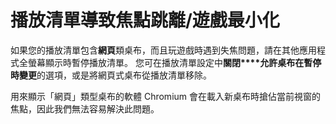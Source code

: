 # 播放清單導致焦點跳離/遊戲最小化

如果您的播放清單包含**網頁**類桌布，而且玩遊戲時遇到失焦問題，請在其他應用程式全螢幕顯示時暫停播放清單。 您可在播放清單設定中**關閉****允許桌布在暫停時變更**的選項，或是將網頁式桌布從播放清單移除。

用來顯示「網頁」類型桌布的軟體 Chromium 會在載入新桌布時搶佔當前視窗的焦點，因此我們無法容易解決此問題。
